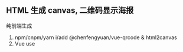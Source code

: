## HTML 生成 canvas, 二维码显示海报

纯前端生成

1. npm/cnpm/yarn i/add @chenfengyuan/vue-qrcode & html2canvas
2. Vue use

